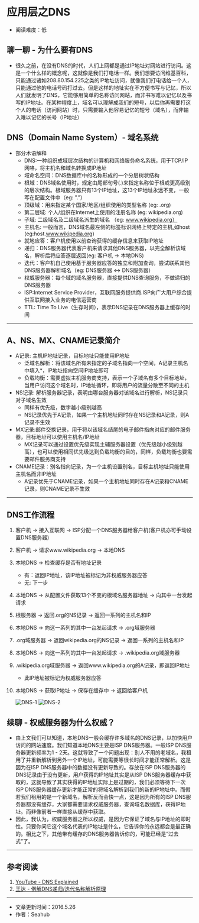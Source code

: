 # 应用层之DNS
* 阅读难度：低

## 聊一聊 - 为什么要有DNS
* 很久之前，在没有DNS的时代，人们上网都是通过IP地址对网站进行访问。这是一个什么样的概念呢，这就像是我们打电话一样。我们想要访问维基百科，只能通过诸如208.80.154.225之类的IP地址访问，就像我们打电话给一个人，只能通过他的电话号码打过去。但是这样的地址实在不方便书写与记忆，所以人们就发明了DNS，它能够用简单的名称访问网站，而非书写难以记忆以及书写的IP地址。在某种程度上，域名可以理解成我们的短号，以后你再需要打这个人的电话（访问网站）时，只需要输入他容易记忆的短号（域名），而非输入难以记忆的长号（IP地址）

## DNS（Domain Name System）- 域名系统
* 部分术语解释
	* DNS:一种组织成域层次结构的计算机和网络服务命名系统，用于TCP/IP网咯，将主机名和域名转换成IP地址
	* 域命名空间：DNS数据库中的名称形成的一个分层树状结构
	* 根域：DNS域名使用时，规定由尾部句号(.)来指定名称位于根或更高级别的层次结构。根域服务器只有13个IP地址，这13个IP地址永远不变，一般写在配置文件中（eg: "."）
	* 顶级域：用来指定某个国家/地区/组织使用的类型名称 (eg: .org)
	* 第二层域: 个人/组织在Internet上使用的注册名称 (eg: wikipedia.org)
	* 子域: 二级域名及二级域名派生的域名 （eg: www.wikipedia.org）
	* 主机名: 一般而言，DNS域名最左侧的标签标识网络上特定的主机,如host (eg:host.www.wikipedia.org)
	* 就地应答：客户机使用以前查询获得的缓存信息来获取IP地址
	* 递归：DNS服务器代表客户机来请求其他DNS服务器，以完全解析该域名，解析后将应答逐层返回(eg: 客户机 -> 本地DNS)
	* 迭代：客户机自己使用基于服务器应答的独立和附加查询，尝试联系其他DNS服务器解析域名（eg: DNS服务器 <-> DNS服务器）
	* 权威服务器：每个域的域名服务器，直接提供DNS查询服务，不做递归的DNS服务器
	* ISP:Internet Service Provider，互联网服务提供商.ISP向广大用户综合提供互联网接入业务的电信运营商
	* TTL: Time To Live（生存时间），表示DNS记录在DNS服务器上缓存的时间
	
---
## A、NS、MX、CNAME记录简介
* A记录: 主机IP地址记录，目标地址只能使用IP地址
	* 泛域名解析：将该域名所有未指定的子域名指向一个空间，A记录主机名中填入*，IP地址指向空间IP地址即可
	* 负载均衡：需要虚拟主机服务商支持，表示一个子域名有多个目标地址，当用户访问这个域名时，IP地址循环，即将用户的流量分散至不同的主机
* NS记录: 解析服务器记录，表明由哪台服务器对该域名进行解析，NS记录只对子域名生效
	* 同样有优先级，数字越小级别越高
	* NS记录优先于A记录，如果一个主机地址同时存在NS记录和A记录，则A记录不生效
* MX记录:邮件交换记录，用于将以该域名结尾的电子邮件指向对应的邮件服务器，目标地址可以使用主机名/IP地址
	* MX记录可以通过设置优先级实现主辅服务器设置（优先级越小级别越高），也可以使用相同优先级达到负载均衡的目的，同样，负载均衡也要需要邮件服务商支持
* CNAME记录：别名指向记录，为一个主机设置别名，目标主机地址只能使用主机名而非IP地址
	* A记录优先于CNAME记录，如果一个主机地址同时存在A记录和CNAME记录，则CNAME记录不生效
	
--- 
## DNS工作流程
1. 客户机 -> 接入互联网 -> ISP分配一个DNS服务器给客户机(客户机亦可手动设置DNS服务器)
2. 客户机 -> 请求www.wikipedia.org -> 本地DNS
3. 本地DNS -> 检查缓存是否有地址记录
	* 有：返回IP地址，该IP地址被标记为非权威服务器应答
	* 无: 下一步
4. 本地DNS -> 从配置文件获取13个不变的根域名服务器地址 -> 向其中一台发起请求
5. 根服务器 -> 返回.org的NS记录 -> 返回一系列的主机名和IP
6. 本地DNS -> 向这一系列的其中一台发起请求 -> .org域服务器
7. .org域服务器 -> 返回wikipedia.org的NS记录 -> 返回一系列的主机名和IP
8. 本地DNS -> 向这一系列的其中一台发起请求 -> .wikipedia.org域服务器
9. .wikipedia.org域服务器 -> 返回www.wikipedia.org的A记录，即返回IP地址
	* 此IP地址被标记为权威服务器应答
10. 本地DNS -> 获取IP地址 -> 保存在缓存中 -> 返回给客户机

	
	![DNS-1](https://github.com/SeaHub/BlogOfComputerNetwork/blob/master/res/DNS2.png?raw=true)
    ![DNS-2](https://github.com/SeaHub/BlogOfComputerNetwork/blob/master/res/DNS1.png?raw=true)
    
## 续聊 - 权威服务器为什么权威？
* 由上文我们可以知道，本地DNS一般会缓存许多域名的DNS记录，以加快用户访问的网站速度。我们知道本地DNS主要是ISP DNS服务器。一般ISP DNS服务器更新频率为1 - 2天。这就导致了一个问题出现：别人不用的老域名，我租用了并重新解析到另外一个IP地址，可能需要等很长时间才能正常解析。这是因为在ISP DNS服务器中的数据没有更新导致的。存放在ISP DNS服务器的DNS记录由于没有更新，用户获得的IP地址其实是从ISP DNS服务器缓存中获取的，这就导致了其实获得的IP地址实际上是过期的，我们必须等待下一次ISP DNS服务器缓存更新才能正常的将域名解析到我们的新的IP地址中。而假若我们租用的是一个新域名，解析反而会快一点，这是因为所有的ISP DNS服务器都没有缓存，大家都需要请求权威服务器，查询域名数据库，获得IP地址。而非像前者一样直接从缓存中获取。
* 因此，我认为，权威服务器之所以权威，是因为它保证了域名与IP地址的即时性。只要你问它这个域名代表的IP地址是什么，它告诉你的永远都会是最正确的。相比之下，其他带有缓存的DNS服务器告诉你的，可能已经是“过去式”了。

---
## 参考阅读
1. [YouTube - DNS Explained](https://www.youtube.com/watch?v=72snZctFFtA)
2. [王达 - 例解DNS递归/迭代名称解析原理](http://blog.csdn.net/lycb_gz/article/details/11720247)

---
* 文章更新时间：2016.5.26
* 作者：Seahub
